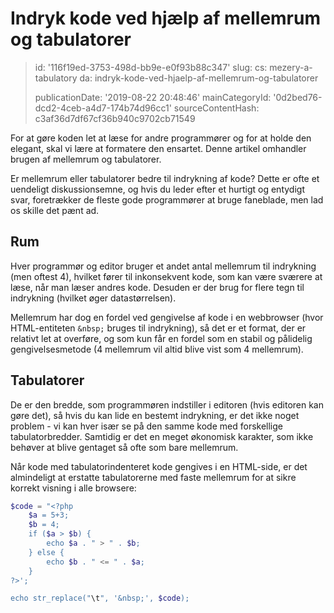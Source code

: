 Indryk kode ved hjælp af mellemrum og tabulatorer
=================================================

> id: '116f19ed-3753-498d-bb9e-e0f93b88c347'
> slug:
> 	cs: mezery-a-tabulatory
> 	da: indryk-kode-ved-hjaelp-af-mellemrum-og-tabulatorer
> 
> publicationDate: '2019-08-22 20:48:46'
> mainCategoryId: '0d2bed76-dcd2-4ceb-a4d7-174b74d96cc1'
> sourceContentHash: c3af36d7df67cf36b940c9702cb71549

For at gøre koden let at læse for andre programmører og for at holde den elegant, skal vi lære at formatere den ensartet. Denne artikel omhandler brugen af mellemrum og tabulatorer.

Er mellemrum eller tabulatorer bedre til indrykning af kode? Dette er ofte et uendeligt diskussionsemne, og hvis du leder efter et hurtigt og entydigt svar, foretrækker de fleste gode programmører at bruge faneblade, men lad os skille det pænt ad.

Rum
----------------------

Hver programmør og editor bruger et andet antal mellemrum til indrykning (men oftest 4), hvilket fører til inkonsekvent kode, som kan være sværere at læse, når man læser andres kode. Desuden er der brug for flere tegn til indrykning (hvilket øger datastørrelsen).

Mellemrum har dog en fordel ved gengivelse af kode i en webbrowser (hvor HTML-entiteten `&nbsp;` bruges til indrykning), så det er et format, der er relativt let at overføre, og som kun får en fordel som en stabil og pålidelig gengivelsesmetode (4 mellemrum vil altid blive vist som 4 mellemrum).

Tabulatorer
----------------------

De er den bredde, som programmøren indstiller i editoren (hvis editoren kan gøre det), så hvis du kan lide en bestemt indrykning, er det ikke noget problem - vi kan hver især se på den samme kode med forskellige tabulatorbredder. Samtidig er det en meget økonomisk karakter, som ikke behøver at blive gentaget så ofte som bare mellemrum.

Når kode med tabulatorindenteret kode gengives i en HTML-side, er det almindeligt at erstatte tabulatorerne med faste mellemrum for at sikre korrekt visning i alle browsere:

```php
$code = "<?php
    $a = 5+3;
    $b = 4;
    if ($a > $b) {
        echo $a . " > " . $b;
    } else {
        echo $b . " <= " . $a;
    }
?>';

echo str_replace("\t", '&nbsp;', $code);
```
